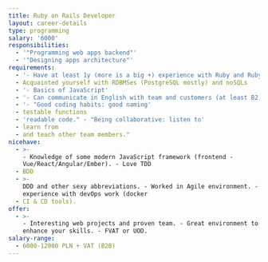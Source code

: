```yaml
---
title: Ruby on Rails Developer
layout: career-details
type: programming
salary: '6000'
responsibilities:
  - '"Programming web apps backend"'
  - '"Designing apps architecture"'
requirements:
  - '- Have at least 1y (more is a big +) experience with Ruby and Ruby on Rails'
  - Acquainted yourself with RDBMSes (PostgreSQL mostly) and noSQLs
  - '- Basics of JavaScript'
  - '- Can communicate in English with team and customers (at least B2)'
  - '- "Good coding habits: good naming'
  - testable functions
  - 'readable code." - "Being collaborative: listen to'
  - learn from
  - and teach other team members."
nicehave:
  - >-
    - Knowledge of some modern JavaScript framework (frontend -
    Vue/React/Angular/Ember). - Love TDD
  - BDD
  - >-
    DDD and other sexy abbreviations. - Worked in Agile environment. - Some
    experience with devOps work (docker
  - CI & CD tools).
offer:
  - >-
    - Interesting web projects and proven team. - Great environment to learn and
    enhance your skills. - FVAT or UOD.
salary-range:
  - 6000-12000 PLN + VAT (B2B)
---
```


